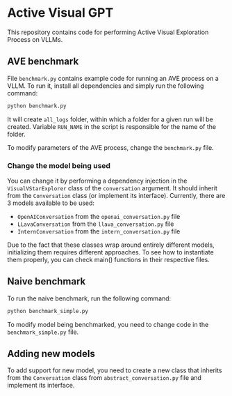 # Active Visual GPT

This repository contains code for performing Active Visual Exploration Process on VLLMs.

## AVE benchmark

File `benchmark.py` contains example code for running an AVE process on a VLLM. To run it, install all dependencies and
simply run the following command:

```bash
python benchmark.py
```

It will create `all_logs` folder, within which a folder for a given run will be created. Variable `RUN_NAME` in the
script is responsible for the name of the folder.

To modify parameters of the AVE process, change the `benchmark.py` file.

### Change the model being used

You can change it by performing a dependency injection in the `VisualVStarExplorer` class of the `conversation`
argument. It should inherit from the `Conversation` class (or implement its interface). Currently, there are 3 models
available to be used:

- `OpenAIConversation` from the `openai_conversation.py` file
- `LLavaConversation` from the `llava_conversation.py` file
- `InternConversation` from the `intern_conversation.py` file

Due to the fact that these classes wrap around entirely different models, initializing them requires different
approaches. To see how to instantiate them properly, you can check main() functions in their respective files.

## Naive benchmark

To run the naive benchmark, run the following command:

```bash
python benchmark_simple.py
```

To modify model being benchmarked, you need to change code in the `benchmark_simple.py` file.

## Adding new models

To add support for new model, you need to create a new class that inherits from the `Conversation` class from
`abstract_conversation.py` file and implement
its interface.
